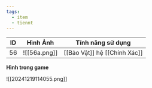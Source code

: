 ```yaml
---
tags:
  - item
  - tiennt
---
```


| ID  | Hình Ảnh     | Tính năng sử dụng            |
| --- | ------------ | ---------------------------- |
| 56  | ![[56a.png]] | [[Bảo Vật]] hệ [[Chính Xác]] |

**Hình trong game**

![[20241219114055.png]]